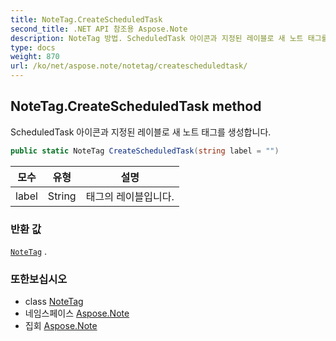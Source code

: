 ```yaml
---
title: NoteTag.CreateScheduledTask
second_title: .NET API 참조용 Aspose.Note
description: NoteTag 방법. ScheduledTask 아이콘과 지정된 레이블로 새 노트 태그를 생성합니다.
type: docs
weight: 870
url: /ko/net/aspose.note/notetag/createscheduledtask/
---
```

## NoteTag.CreateScheduledTask method

ScheduledTask 아이콘과 지정된 레이블로 새 노트 태그를 생성합니다.

```csharp
public static NoteTag CreateScheduledTask(string label = "")
```

| 모수 | 유형 | 설명 |
| --- | --- | --- |
| label | String | 태그의 레이블입니다. |

### 반환 값

[`NoteTag`](../) .

### 또한보십시오

* class [NoteTag](../)
* 네임스페이스 [Aspose.Note](../../notetag/)
* 집회 [Aspose.Note](../../../)


